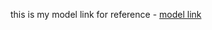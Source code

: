 this is my model link for reference - [model link](https://app.eraser.io/workspace/YtPqZ1VogxGy1jzIDkzj)

